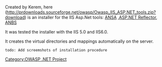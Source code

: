 Created by Kerem, here
(http://prdownloads.sourceforge.net/owasp/Owasp_IIS_ASP.NET_tools.zip?download)
is an installer for the IIS Asp.Net tools: [ANSA](ANSA "wikilink")
,[ASP.NET Reflector](ASP.NET_Reflector "wikilink"),
[ANBS](ANBS "wikilink")

It was tested the installer with the IIS 5.0 and IIS6.0.

It creates the virtual directories and mappings automatically on the
server.

`todo: Add screemshots of installation procedure`

[Category:OWASP .NET Project](Category:OWASP_.NET_Project "wikilink")
